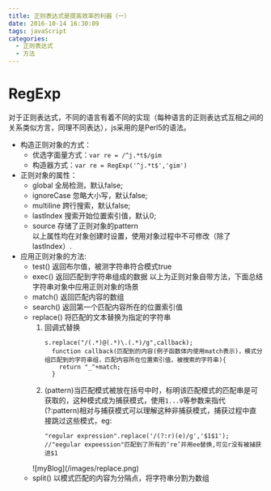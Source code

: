 ```yaml
---
title: 正则表达式是提高效率的利器（一）
date: 2016-10-14 16:30:09
tags: javaScript
categories:
  - 正则表达式
  - 方法
---
```


# RegExp
对于正则表达式，不同的语言有着不同的实现（每种语言的正则表达式互相之间的关系类似方言，同理不同表达），js采用的是Perl5的语法。
*  构造正则对象的方式：
   -  优选字面量方式：<code>var re = /^j.*t$/gim</code>     
   -  构造器方式：<code>var re = RegExp('^j.*t$','gim')</code>
*  正则对象的属性：
   -  global 全局检测，默认false;
   -  ignoreCase  忽略大小写，默认false;
   -  multiline 跨行搜索，默认false;
   -  lastIndex 搜索开始位置索引值，默认0;
   -  source 存储了正则对象的pattern     
   以上属性均在对象创建时设置，使用对象过程中不可修改（除了lastIndex）.
*  应用正则对象的方法:
   -  test() 返回布尔值，被测字符串符合模式true
   -  exec() 返回匹配到字符串组成的数据
   以上为正则对象自带方法，下面总结字符串对象中应用正则对象的场景     
   -  match() 返回匹配内容的数组
   -  search() 返回第一个匹配内容所在的位置索引值
   -  replace() 将匹配的文本替换为指定的字符串
      1. 回调式替换     
          ``` 
          s.replace("/(.*)@(.*)\.(.*)/g",callback);
            function callback(匹配到的内容(例子函数体内使用match表示)，模式分组匹配到的字符串组，匹配内容所在位置索引值，被搜索的字符串){
              return "_"+match;
            }
          ```
      2. (pattern)当匹配模式被放在括号中时，标明该匹配模式的匹配串是可获取的，这种模式成为捕获模式，使用<code>$1...$9</code>等参数来指代     
         (?:pattern)相对与捕获模式可以理解这种非捕获模式，捕获过程中直接跳过这些模式，eg:    
         ```
         "regular expression".replace('/(?:r)(e)/g','$1$1');
         //"eegular expeession"匹配到了所有的‘re’并用ee替换,可见r没有被捕获进$1
         ```
      <div style="display:inline-block;">![myBlog](/images/replace.png)</div>
   -  split() 以模式匹配的内容为分隔点，将字符串分割为数组
